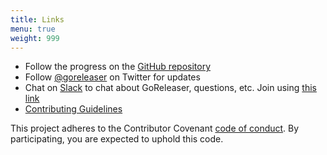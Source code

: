 ```yaml
---
title: Links
menu: true
weight: 999
---
```


- Follow the progress on the [GitHub repository](https://github.com/goreleaser/goreleaser)
- Follow [@goreleaser](https://twitter.com/goreleaser) on Twitter for updates
- Chat on [Slack](https://gophers.slack.com/messages/goreleaser/) to chat about GoReleaser,
  questions, etc. Join using [this link](https://invite.slack.golangbridge.org/)
- [Contributing Guidelines](https://github.com/goreleaser/goreleaser/blob/master/CONTRIBUTING.md)

This project adheres to the Contributor Covenant
[code of conduct](https://github.com/goreleaser/goreleaser/blob/master/CODE_OF_CONDUCT.md).
By participating, you are expected to uphold this code.
